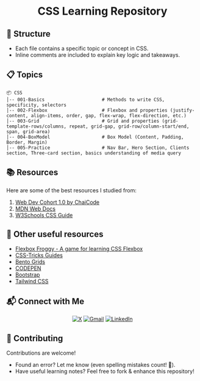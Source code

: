 <h1 align="center">CSS Learning Repository</h1>

## 📂 Structure
- Each file contains a specific topic or concept in CSS.
- Inline comments are included to explain key logic and takeaways.

## 📋 Topics 

```
📦 CSS  
│-- 001-Basics                     # Methods to write CSS, specificity, selectors
│-- 002-Flexbox                    # Flexbox and properties (justify-content, align-items, order, gap, flex-wrap, flex-direction, etc.)
│-- 003-Grid                       # Grid and properties (grid-template-rows/columns, repeat, grid-gap, grid-row/column-start/end, span, grid-area)
│-- 004-BoxModel                   # Box Model (Content, Padding, Border, Margin)
│-- 005-Practice                   # Nav Bar, Hero Section, Clients section, Three-card section, basics understanding of media query 
```

## 📚 Resources
Here are some of the best resources I studied from: 

1. [Web Dev Cohort 1.0 by ChaiCode](https://courses.chaicode.com/learn/batch/about?bundleId=214297)
2. [MDN Web Docs](https://developer.mozilla.org/en-US/docs/Web/CSS)
3. [W3Schools CSS Guide](https://www.w3schools.com/css/default.asp)

## 🔗 Other useful resources
- [Flexbox Froggy - A game for learning CSS Flexbox](https://flexboxfroggy.com/)
- [CSS-Tricks Guides](https://css-tricks.com/guides/)
- [Bento Grids](https://bentogrids.com/)
- [CODEPEN](https://codepen.io/)
- [Bootstrap](https://getbootstrap.com/)
- [Tailwind CSS](https://tailwindcss.com/)

## 📬 Connect with Me  
  
<div align="center">

[![X](https://img.shields.io/badge/X-%23000000.svg?logo=X&logoColor=white)](https://twitter.com/VishalKapgate)
[![Gmail](https://img.shields.io/badge/Gmail-D14836?logo=gmail&logoColor=white)](mailto:vishaldk26@gmail.com)
[![LinkedIn](https://custom-icon-badges.demolab.com/badge/LinkedIn-0A66C2?logo=linkedin-white&logoColor=fff)](https://linkedin.com/in/vishalkapgate)

</div>

## 🤝 Contributing
Contributions are welcome!  

- Found an error? Let me know (even spelling mistakes count! 📝).  
- Have useful learning notes? Feel free to fork & enhance this repository!
